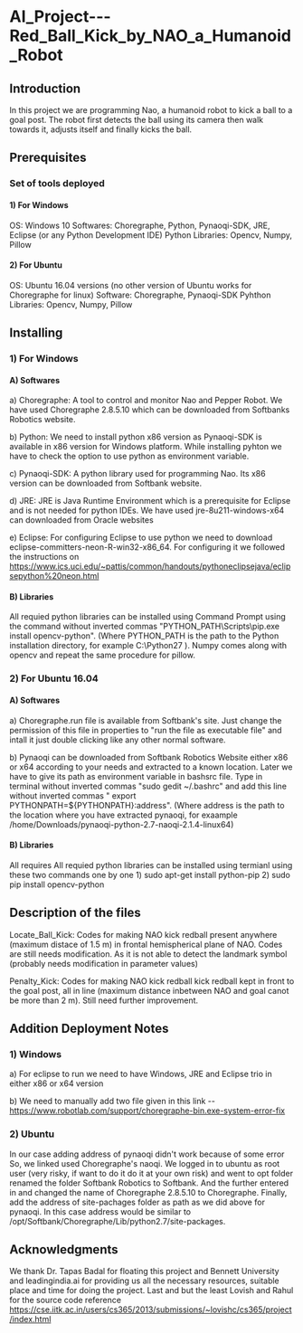 # AI_Project---Red_Ball_Kick_by_NAO_a_Humanoid_Robot
## Introduction

In this project we are programming Nao, a humanoid robot to kick a ball to a goal post. The robot first detects the ball using its camera then walk towards it, adjusts itself and finally kicks the ball.

## Prerequisites

### Set of tools deployed

#### 1) For Windows 

  OS: Windows 10
  Softwares: Choregraphe, Python, Pynaoqi-SDK, JRE, Eclipse (or any Python Development IDE)
  Python Libraries: Opencv, Numpy, Pillow

#### 2) For Ubuntu

  OS: Ubuntu 16.04 versions (no other version of Ubuntu works for Choregraphe for linux)
  Software: Choregraphe, Pynaoqi-SDK
  Pyhthon Libraries: Opencv, Numpy, Pillow
  
## Installing

### 1) For Windows
 
 #### A) Softwares
  
  a) Choregraphe: A tool to control and monitor Nao and Pepper Robot. We have used Choregraphe 2.8.5.10 which can be downloaded from Softbanks Robotics website.
  
  b) Python: We need to install python x86 version as Pynaoqi-SDK is available in x86 version for Windows platform. While installing pyhton we have to check the option to use python as environment variable.
  
  c) Pynaoqi-SDK: A python library used for programming Nao. Its x86 version can be downloaded from Softbank website.
  
  d) JRE: JRE is Java Runtime Environment which is a prerequisite for Eclipse and is not needed for python IDEs. We have used jre-8u211-windows-x64 can downloaded from Oracle websites
  
  e) Eclipse: For configuring Eclipse to use python we need to download eclipse-committers-neon-R-win32-x86_64. For configuring it we followed the instructions on https://www.ics.uci.edu/~pattis/common/handouts/pythoneclipsejava/eclipsepython%20neon.html	
 
#### B) Libraries
All requied python libraries can be installed using Command Prompt using the command without inverted commas "PYTHON_PATH\Scripts\pip.exe install opencv-python". (Where PYTHON_PATH is the  path to the Python installation directory, for example C:\Python27 ). Numpy comes along with opencv and repeat the same procedure for pillow.

### 2) For Ubuntu 16.04

####  A) Softwares
 
 a) Choregraphe.run file is available from Softbank's site. Just change the permission of this file in properties to "run the file as executable file" and intall it just double clicking like any other normal software.
 
 b) Pynaoqi can be downloaded from Softbank Robotics Website either x86 or x64 according to your needs and extracted to a known location. Later we have to give its path as environment variable in bashsrc file. Type in terminal without inverted commas "sudo gedit ~/.bashrc" and add this line without inverted commas " export PYTHONPATH=${PYTHONPATH}:address". (Where address is the path to the location where you have extracted pynaoqi, for exaample /home/Downloads/pynaoqi-python-2.7-naoqi-2.1.4-linux64)

#### B) Libraries
All requires All requied python libraries can be installed using termianl using these two commands one by one 1) sudo apt-get install python-pip 2) sudo pip install opencv-python

## Description of the files

Locate_Ball_Kick: Codes for making NAO kick redball present anywhere (maximum distace of 1.5 m) in frontal hemispherical plane of NAO. Codes are still needs modification. As it is not able to detect the landmark symbol (probably needs modification in parameter values)

Penalty_Kick: Codes for making NAO kick redball kick redball kept in front to the goal post, all in line (maximum distance inbetween NAO and goal canot be more than 2 m). Still need further improvement.

## Addition Deployment Notes

### 1) Windows
 
 a) For eclipse to run we need to have Windows, JRE and Eclipse trio in either x86 or x64 version
 
 b) We need to manually add two file given in this link -- https://www.robotlab.com/support/choregraphe-bin.exe-system-error-fix

### 2) Ubuntu
 
 In our case adding address of pynaoqi didn't work because of some error So, we linked used Choregraphe's naoqi. We logged in to ubuntu as root user (very risky, if want to do it do it at your own risk) and went to opt folder renamed the folder Softbank Robotics to Softbank. And the further entered in and changed the name of Choregraphe 2.8.5.10 to Choregraphe. Finally, add the address of site-pachages folder as path as we did above for pynaoqi. In this case address would be similar to /opt/Softbank/Choregraphe/Lib/python2.7/site-packages. 

## Acknowledgments

We thank Dr. Tapas Badal for floating this project and Bennett University and leadingindia.ai for providing us all the necessary resources, suitable place and time for doing the project. Last and but the least Lovish and Rahul for the source code reference https://cse.iitk.ac.in/users/cs365/2013/submissions/~lovishc/cs365/project/index.html
